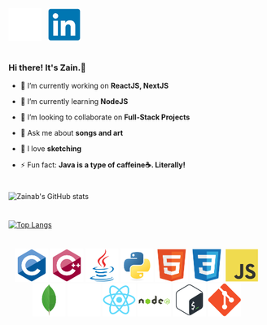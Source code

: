 <a  href="https://github.com/Zainab-nusaiba" target="_blank"><img src="./icons/github-original.svg" width="65" color="white"/></a> &nbsp;
<a  href="https://www.linkedin.com/in/zainab-nusaiba-077204213/" target="blank"><img src="./icons/linkedin-original.svg" width="65" /></a>

<h1 align="center"></h1>

### Hi there! It's Zain.👋

- 🔭 I’m currently working on **ReactJS, NextJS**

- 🌱 I’m currently learning **NodeJS**

- 👯 I’m looking to collaborate on **Full-Stack Projects**

- 💬 Ask me about **songs and art**

- 💙 I love **sketching**

- ⚡ Fun fact: **Java is a type of caffeine☕. Literally!**

<h1 align="center"></h1>

![Zainab's GitHub stats](https://github-readme-stats.vercel.app/api?username=Zainab-nusaiba&show_icons=true&theme=radical)

<h1 align="center"></h1>

[![Top Langs](https://github-readme-stats.vercel.app/api/top-langs/?username=Zainab-nusaiba)](https://github.com/tharun0120/github-readme-stats)

<h1 align="center"></h1>
<p align="center">
  <img src="./logos/c.svg" width="65" height="65" />
  <img src="./logos/cplusplus.svg" width="65" height="65"/>
  <img src="./logos/java.svg" width="65" height="65"/>
  <img src="./logos/python.svg" width="65" height="65"/>
  <img src="./logos/html5.svg" width="65" height="65"/>
  <img src="./logos/css.svg" width="65" height="65"/>
  <img src="./logos/javascript.svg" width="65" height="65"/>
  <img src="./logos/mongodb.svg" width="65" height="65"/>
  <img src="./logos/express.svg" width="65" height="65" color="white"/>
  <img src="./logos/react.svg" width="65" height="65" color="white"/>
  <img src="./logos/nodejs.svg" width="65" height="65"/>
  <img src="./logos/bash.svg" width="65" height="65"/>
  <img src="./logos/git.svg" width="65" height="65"/>
</p>
